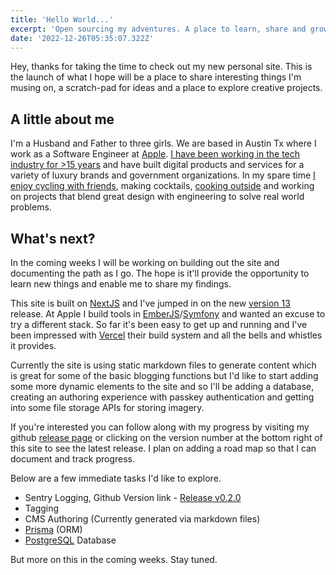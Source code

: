 ```yaml
---
title: 'Hello World...'
excerpt: 'Open sourcing my adventures. A place to learn, share and grow.'
date: '2022-12-26T05:35:07.322Z'
---
```


Hey, thanks for taking the time to check out my new personal site. This is the launch of what I hope will be a place to share interesting things I'm musing on, a scratch-pad for ideas and a place to explore creative projects.

## A little about me
I'm a Husband and Father to three girls. We are based in Austin Tx where I work as a Software Engineer at [Apple](https://apple.com). [I have been working in the tech industry for >15 years](https://www.linkedin.com/in/owainllewellyn) and have built digital products and services for a variety of luxury brands and government organizations. In my spare time [I enjoy cycling with friends](https://breakfastclubatx.com), making cocktails, [cooking outside](https://us.gozney.com) and working on projects that blend great design with engineering to solve real world problems.

## What's next?
In the coming weeks I will be working on building out the site and documenting the path as I go. The hope is it'll provide the opportunity to learn new things and enable me to share my findings.

This site is built on [NextJS](https://nextjs.org) and I've jumped in on the new [version 13](https://beta.nextjs.org/docs) release. At Apple I build tools in [EmberJS](https://emberjs.com)/[Symfony](https://symfony.com) and wanted an excuse to try a different stack. So far it's been easy to get up and running and I've been impressed with [Vercel](https://vercel.com) their build system and all the bells and whistles it provides.

Currently the site is using static markdown files to generate content which is great for some of the basic blogging functions but I'd like to start adding some more dynamic elements to the site and so I'll be adding a database, creating an authoring experience with passkey authentication and getting into some file storage APIs for storing imagery.

If you're interested you can follow along with my progress by visiting my github [release page](https://github.com/owzzz/owainl.blog/releases) or clicking on the version number at the bottom right of this site to see the latest release. I plan on adding a road map so that I can document and track progress.

Below are a few immediate tasks I'd like to explore.

- Sentry Logging, Github Version link - [Release v0.2.0](https://github.com/owzzz/owainl.blog/releases/tag/0.2.0)
- Tagging
- CMS Authoring (Currently generated via markdown files)
- [Prisma](https://prisma.io/) (ORM)
- [PostgreSQL](https://www.postgresql.org/) Database

But more on this in the coming weeks. Stay tuned.

